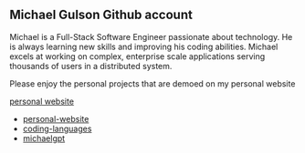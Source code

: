 ## Michael Gulson Github account

Michael is a Full-Stack Software Engineer passionate about technology. He is always learning new skills and improving his coding abilities. Michael excels at working on complex, enterprise scale applications serving thousands of users in a distributed system.

Please enjoy the personal projects that are demoed on my personal website

[personal website](https://www.michaelgulson.com)

- [personal-website](https://www.github.com/mgulson/personal-website)
- [coding-languages](https://www.github.com/mgulson/coding-languages)
- [michaelgpt](https://www.github.com/mgulson/michaelgpt)

